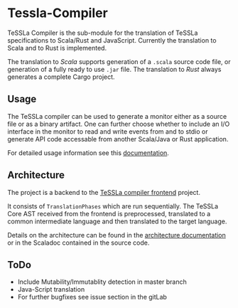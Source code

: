 #  Tessla-Compiler

TeSSLa Compiler is the sub-module for the translation of TeSSLa specifications to Scala/Rust and JavaScript.
Currently the translation to Scala and to Rust is implemented.

The translation to *Scala* supports generation of a `.scala` source code file, or generation of a fully ready to use 
`.jar` file. The translation to *Rust* always generates a complete Cargo project.

##  Usage

The TeSSLa compiler can be used to generate a monitor either as a source file or as a binary artifact.
One can further choose whether to include an I/O interface in the monitor to read and write events from and to stdio 
or generate API code accessable from another Scala/Java or Rust application.

For detailed usage information see this [documentation](doc/Usage.md).

## Architecture

The project is a backend to the [TeSSLa compiler frontend](../core/README.md) project.

It consists of `TranslationPhases` which are run sequentially.
The TeSSLa Core AST received from the frontend is preprocessed, translated to a common intermediate language and then 
translated to the target language.

Details on the architecture can be found in the [architecture documentation](doc/Architecture.md) or in the Scaladoc 
contained in the source code.

## ToDo

+ Include Mutability/Immutablity detection in master branch
+ Java-Script translation
+ For further bugfixes see issue section in the gitLab
